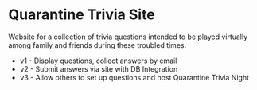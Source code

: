 # Quarantine Trivia Site
Website for a collection of trivia questions intended to be played virtually among family and friends during these troubled times.

- v1 - Display questions, collect answers by email
- v2 - Submit answers via site with DB Integration
- v3 - Allow others to set up questions and host Quarantine Trivia Night
